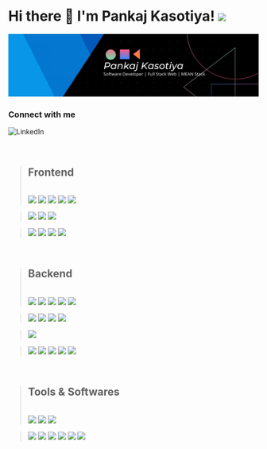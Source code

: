 # Hi there 👋 I'm Pankaj Kasotiya! <img src="https://media.giphy.com/media/12oufCB0MyZ1Go/giphy.gif" width="50">



<img src="https://raw.githubusercontent.com/imkp213/imkp213/main/banner.png" alt="banner that says Pankaj Kasotiya - software engineer, content creator in Full stack Web development">

### Connect with me
[<img align="left" alt="LinkedIn" width="80" src="https://img.shields.io/badge/LinkedIn-0077B5?style=for-the-badge&logo=linkedin&logoColor=white" />]( http://www.linkedin.com/in/pankajkasotiya0213)
<br />


<!-- ### 💻 I'm a Developer from Jodhpur,India who loves to code. -->

<br/>

> ## Frontend
>
> <br/>
>  <img src="https://img.shields.io/badge/html5-%23E34F26.svg?style=for-the-badge&logo=html5&logoColor=white" />
>  <img src="https://img.shields.io/badge/CSS3-1572B6?style=for-the-badge&logo=css3&logoColor=white" />
>  <img src="https://img.shields.io/badge/SASS-hotpink.svg?style=for-the-badge&logo=SASS&logoColor=white" />
>  <img src="https://img.shields.io/badge/javascript-%23323330.svg?style=for-the-badge&logo=javascript&logoColor=%23F7DF1E" />
>  <img src="https://img.shields.io/badge/jquery-%230769AD.svg?style=for-the-badge&logo=jquery&logoColor=white" />

>  <img src="https://img.shields.io/badge/bootstrap-%23563D7C.svg?style=for-the-badge&logo=bootstrap&logoColor=white" />
>  <img src="https://img.shields.io/badge/angular-%23DD0031.svg?style=for-the-badge&logo=angular&logoColor=white" />
>  <img src="https://img.shields.io/badge/rxjs-%23B7178C.svg?style=for-the-badge&logo=reactivex&logoColor=white" />

>  <img src="https://img.shields.io/badge/react-%2320232a.svg?style=for-the-badge&logo=react&logoColor=%2361DAFB" />
>  <img src="https://img.shields.io/badge/redux-%23593d88.svg?style=for-the-badge&logo=redux&logoColor=white" />
>  <img src="https://img.shields.io/badge/webpack-%238DD6F9.svg?style=for-the-badge&logo=webpack&logoColor=black" />
>  <img src="https://img.shields.io/badge/chart.js-F5788D.svg?style=for-the-badge&logo=chart.js&logoColor=white" />

<br/>

> ## Backend
>
> <br/>
>  <img src="https://img.shields.io/badge/node.js-6DA55F?style=for-the-badge&logo=node.js&logoColor=white" />
>  <img src="https://img.shields.io/badge/express.js-%23404d59.svg?style=for-the-badge&logo=express&logoColor=%2361DAFB" />
>  <img src="https://img.shields.io/badge/TypeScript-007ACC?style=for-the-badge&logo=typescript&logoColor=white" />
>  <img src="https://img.shields.io/badge/MongoDB-%234ea94b.svg?style=for-the-badge&logo=mongodb&logoColor=white" />
>  <img src="https://img.shields.io/badge/JWT-black?style=for-the-badge&logo=JSON%20web%20tokens" />

>  <img src="https://img.shields.io/badge/PHP-777BB4?style=for-the-badge&logo=php&logoColor=white" />
>  <img src="https://img.shields.io/badge/laravel-%23FF2D20.svg?style=for-the-badge&logo=laravel&logoColor=white" />
>  <img src="https://img.shields.io/badge/mysql-%2300f.svg?style=for-the-badge&logo=mysql&logoColor=white" />
>  <img src="https://img.shields.io/badge/postgres-%23316192.svg?style=for-the-badge&logo=postgresql&logoColor=white" />

>  <img src="https://img.shields.io/badge/Python-3776AB?style=for-the-badge&logo=python&logoColor=white" />

<!-- >  <img src="https://img.shields.io/badge/numpy-%23013243.svg?style=for-the-badge&logo=numpy&logoColor=white" />
>  <img src="https://img.shields.io/badge/pandas-%23150458.svg?style=for-the-badge&logo=pandas&logoColor=white" />
>  <img src="https://img.shields.io/badge/sqlite-%2307405e.svg?style=for-the-badge&logo=sqlite&logoColor=white" />
>  <img src="https://img.shields.io/badge/django-%23092E20.svg?style=for-the-badge&logo=django&logoColor=white" />
>  <img src="https://img.shields.io/badge/DJANGO-REST-ff1709?style=for-the-badge&logo=django&logoColor=white&color=ff1709/&labelColor=gray" /> -->

>  <img src="https://img.shields.io/badge/git-%23F05033.svg?style=for-the-badge&logo=git&logoColor=white" />
>  <img src="https://img.shields.io/badge/github-%23121011.svg?style=for-the-badge&logo=github&logoColor=white" />
>  <img src="https://img.shields.io/badge/AWS-%23FF9900.svg?style=for-the-badge&logo=amazon-aws&logoColor=white" />
>  <img src="https://img.shields.io/badge/heroku-%23430098.svg?style=for-the-badge&logo=heroku&logoColor=white" />
>  <img src="https://img.shields.io/badge/docker-%230db7ed.svg?style=for-the-badge&logo=docker&logoColor=white" />
> <br/>

<br/>

> ## Tools & Softwares
>
> <br/>
>  <img src="https://img.shields.io/badge/Linux-FCC624?style=for-the-badge&logo=linux&logoColor=black" />
>  <img src="https://img.shields.io/badge/iOS-000000?style=for-the-badge&logo=ios&logoColor=white" />
>  <img src="https://img.shields.io/badge/Windows-0078D6?style=for-the-badge&logo=windows&logoColor=white" />

>  <img src="https://img.shields.io/badge/Canva-%2300C4CC.svg?style=for-the-badge&logo=Canva&logoColor=white" />
>  <img src="https://img.shields.io/badge/jira-%230A0FFF.svg?style=for-the-badge&logo=jira&logoColor=white" />
>  <img src="https://img.shields.io/badge/Postman-FF6C37?style=for-the-badge&logo=postman&logoColor=white" />
>  <img src="https://img.shields.io/badge/Visual%20Studio%20Code-0078d7.svg?style=for-the-badge&logo=visual-studio-code/&logoColor=white" />
>  <img src="https://img.shields.io/badge/jenkins-%232C5263.svg?style=for-the-badge&logo=jenkins&logoColor=white" />
>  <img src="https://img.shields.io/badge/bitbucket-%230047B3.svg?style=for-the-badge&logo=bitbucket&logoColor=white" />

<!-- >  <img src="https://img.shields.io/badge/Hashnode-2962FF?style=for-the-badge&logo=hashnode&logoColor=white" />
>  <img src="https://img.shields.io/badge/-Stackoverflow-FE7A16?style=for-the-badge&logo=stack-overflow&logoColor=white" /> -->
